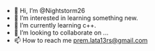 - 👋 Hi, I’m @Nightstorm26
- 👀 I’m interested in learning something new.
- 🌱 I’m currently learning c++.
- 💞️ I’m looking to collaborate on ...
- 📫 How to reach me prem.lata13rs@gmail.com

<!---
Nightstorm26/Nightstorm26 is a ✨ special ✨ repository because its `README.md` (this file) appears on your GitHub profile.
You can click the Preview link to take a look at your changes.
--->
